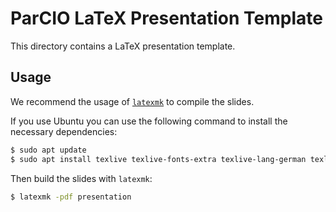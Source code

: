 # ParCIO LaTeX Presentation Template

This directory contains a LaTeX presentation template.

## Usage

We recommend the usage of [`latexmk`](https://www.cantab.net/users/johncollins/latexmk/index.html) to compile the slides.

If you use Ubuntu you can use the following command to install the necessary dependencies:
``` sh
$ sudo apt update
$ sudo apt install texlive texlive-fonts-extra texlive-lang-german texlive-latex-extra texlive-plain-generic latexmk
```

Then build the slides with `latexmk`:
```sh
$ latexmk -pdf presentation
```

